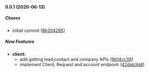 #### 0.0.1 (2020-06-13)

##### Chores

*  initial commit ([8b204265](https://github.com/aibolik/amocrm-nodejs-client/commit/8b2042659c794952c83ae25ffcdbfdac29cb0bb3))

##### New Features

* **client:**
  *  add getting lead,contact and company APIs ([9b14cc39](https://github.com/aibolik/amocrm-nodejs-client/commit/9b14cc3931854af72c2087a22c0b8dde443036bf))
  *  implement Client, Request and account endpoint ([42dab3d4](https://github.com/aibolik/amocrm-nodejs-client/commit/42dab3d425abccb665628ad977bd2d8874903a08))

